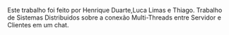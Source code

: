 Este trabalho foi feito por Henrique Duarte,Luca Limas e Thiago.
Trabalho de Sistemas Distribuidos sobre a conexão Multi-Threads entre Servidor e Clientes em um chat.